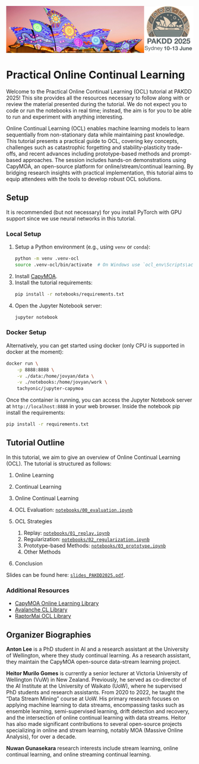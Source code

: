 
![Sydney Opera House](img/PAKDD2025_banner.jpg)

# Practical Online Continual Learning

Welcome to the Practical Online Continual Learning (OCL) tutorial at PAKDD 2025! 
This site provides all the resources necessary to follow along with or review the material presented during the tutorial. We do not expect you to code or run the notebooks in real time; instead, the aim is for you to be able to run and experiment with anything interesting.

Online Continual Learning (OCL) enables machine learning models to learn sequentially from non-stationary data while maintaining past knowledge.
This tutorial presents a practical guide to OCL, covering key concepts, challenges such as catastrophic forgetting and stability-plasticity trade-offs, and recent advances including prototype-based methods and prompt-based approaches.
The session includes hands-on demonstrations using CapyMOA, an open-source platform for online/stream/continual learning. By bridging research insights with practical implementation, this tutorial aims to equip attendees with the tools to develop robust OCL solutions.

## Setup

It is recommended (but not necessary) for you install PyTorch with GPU support since we use neural networks in this tutorial. 

### Local Setup

1. Setup a Python environment (e.g., using `venv` or `conda`):
    ```bash
    python -m venv .venv-ocl
    source .venv-ocl/bin/activate  # On Windows use `ocl_env\Scripts\activate`
    ```
2. Install [CapyMOA](https://capymoa.org/installation.html).
3. Install the tutorial requirements:
   ```bash
   pip install -r notebooks/requirements.txt
   ```
4. Open the Jupyter Notebook server:
   ```bash
   jupyter notebook
   ```

### Docker Setup

Alternatively, you can get started using docker (only CPU is supported in docker at the moment):
```bash
docker run \
    -p 8888:8888 \
    -v ./data:/home/jovyan/data \
    -v ./notebooks:/home/jovyan/work \
    tachyonic/jupyter-capymoa
```
Once the container is running, you can access the Jupyter Notebook server at `http://localhost:8888` in your web browser. Inside the notebook pip install the requirements:
```bash
pip install -r requirements.txt
```

## Tutorial Outline

In this tutorial, we aim to give an overview of Online Continual Learning (OCL).
The tutorial is structured as follows:

1. Online Learning
2. Continual Learning
3. Online Continual Learning
4. OCL Evaluation: [`notebooks/00_evaluation.ipynb`](notebooks/00_evaluation.ipynb)
5. OCL Strategies

    1. Replay: [`notebooks/01_replay.ipynb`](notebooks/01_replay.ipynb)
    2. Regularization: [`notebooks/02_regularization.ipynb`](notebooks/02_regularization.ipynb)
    3. Prototype-based Methods: [`notebooks/03_prototype.ipynb`](notebooks/03_prototype.ipynb)
    4. Other Methods 

6. Conclusion

Slides can be found here: [`slides_PAKDD2025.pdf`](slides_PAKDD2025.pdf).

### Additional Resources

* [CapyMOA Online Learning Library](https://capymoa.org)
* [Avalanche CL Library](https://avalanche.continualai.org/)
* [RaptorMai OCL Library](https://github.com/RaptorMai/online-continual-learning)

## Organizer Biographies

**Anton Lee** is a PhD student in AI and a research assistant at the University of Wellington, where they study continual learning. As a research assistant, they maintain the CapyMOA open-source data-stream learning project.

**Heitor Murilo Gomes** is currently a senior lecturer at Victoria University of Wellington (VuW) in New Zealand. Previously, he served as co-director of the AI Institute at the University of Waikato (UoW), where he supervised PhD students and research assistants. From 2020 to 2022, he taught the “Data Stream Mining” course at UoW. His primary research focuses on applying machine learning to data streams, encompassing tasks such as ensemble learning, semi-supervised learning, drift detection and recovery, and the intersection of online continual learning with data streams. Heitor has also made significant contributions to several open-source projects specializing in online and stream learning, notably MOA (Massive Online Analysis), for over a decade.

**Nuwan Gunasekara** research interests include stream learning, online continual learning, and online streaming continual learning.
